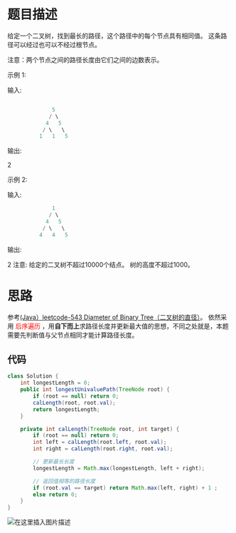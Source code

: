 # 题目描述
给定一个二叉树，找到最长的路径，这个路径中的每个节点具有相同值。 这条路径可以经过也可以不经过根节点。

注意：两个节点之间的路径长度由它们之间的边数表示。

示例 1:

输入:

```java

              5
             / \
            4   5
           / \   \
          1   1   5
```

输出:

2


示例 2:

输入:

```java
              1
             / \
            4   5
           / \   \
          4   4   5
```

输出:

2
注意: 给定的二叉树不超过10000个结点。 树的高度不超过1000。

# 思路
参考[(Java）leetcode-543 Diameter of Binary Tree（二叉树的直径）](https://blog.csdn.net/z714405489/article/details/106725500)。
依然采用<font color=red> 后序遍历</font> ，用**自下而上**求路径长度并更新最大值的思想，不同之处就是，本题需要先判断值与父节点相同才能计算路径长度。

## 代码

```java
class Solution {
	int longestLength = 0;
    public int longestUnivaluePath(TreeNode root) {
    	if (root == null) return 0;
    	calLength(root, root.val);
    	return longestLength;
    }

	private int calLength(TreeNode root, int target) {
		if (root == null) return 0;
		int left = calLength(root.left, root.val);
		int right = calLength(root.right, root.val);

		// 更新最长长度
		longestLength = Math.max(longestLength, left + right);

		// 返回值相等的路径长度
		if (root.val == target) return Math.max(left, right) + 1 ;
		else return 0;
	}
}
```
![在这里插入图片描述](https://img-blog.csdnimg.cn/20200616173229470.png)